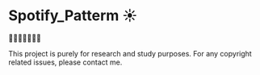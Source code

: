 # Spotify_Patterm ☀

🚩🚩🚩🚩🚩🚩🚩

This project is purely for research and study purposes.
For any copyright related issues, please contact me.
